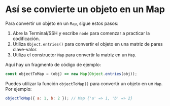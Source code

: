 # Así se convierte un objeto en un Map

Para convertir un objeto en un `Map`, sigue estos pasos:

1. Abre la Terminal/SSH y escribe `node` para comenzar a practicar la codificación.
2. Utiliza `Object.entries()` para convertir el objeto en una matriz de pares clave-valor.
3. Utiliza el constructor `Map` para convertir la matriz en un `Map`.

Aquí hay un fragmento de código de ejemplo:

```js
const objectToMap = (obj) => new Map(Object.entries(obj));
```

Puedes utilizar la función `objectToMap()` para convertir un objeto en un `Map`. Por ejemplo:

```js
objectToMap({ a: 1, b: 2 }); // Map {'a' => 1, 'b' => 2}
```
